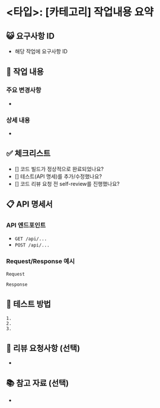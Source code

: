 # <타입>: [카테고리] 작업내용 요약
<!-- ex) Feat: [Auth] 로그인 API 구현 -->

## 😺 요구사항 ID
- 해당 작업에 요구사항 ID
<!-- ex) REQ-0001, REQ-0002 등 -->

## 🎯 작업 내용
<!-- 이번 PR에서 작업한 내용을 간단히 설명해주세요 -->

### 주요 변경사항

-

### 상세 내용

-

## ✅ 체크리스트
<!-- 아래 항목을 확인하고 체크해주세요 -->
- [] 코드 빌드가 정상적으로 완료되었나요?
- [] 테스트(API 명세)를 추가/수정했나요?
- [] 코드 리뷰 요청 전 self-review를 진행했나요?

## 📋 API 명세서
<!-- REST Docs로 생성한 API 명세서 작성 또는 스크린샷을 첨부해주세요 -->

### API 엔드포인트
- `GET /api/...`
- `POST /api/...`

### Request/Response 예시
```
Request

Response

```

## 🧪 테스트 방법
<!-- 리뷰어가 변경사항을 테스트할 수 있는 방법을 작성해주세요 -->
```
1.
2.
3.
```

## 💬 리뷰 요청사항 (선택)
<!-- 특별히 리뷰받고 싶은 부분이나 고민되는 부분을 작성해주세요 -->
-

## 📚 참고 자료 (선택)
<!-- 참고한 문서나 자료가 있다면 링크를 첨부해주세요 -->
-